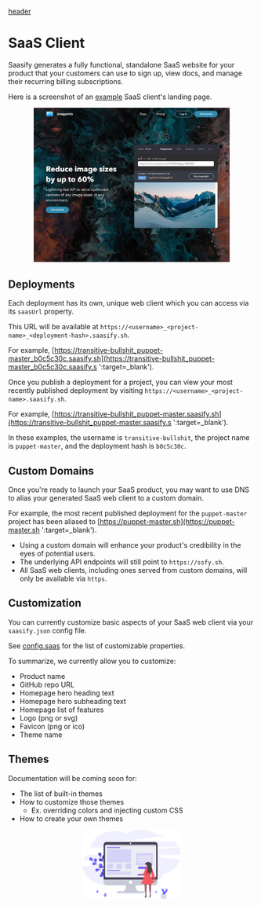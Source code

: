 [header](_header.md ':include')

# SaaS Client

Saasify generates a fully functional, standalone SaaS website for your product that your customers can use to sign up, view docs, and manage their recurring billing subscriptions.

Here is a screenshot of an [example](https://imagemin.saasify.sh ':target=_blank') SaaS client's landing page.

<p align="center">
  <img src="./_media/imagemin.jpg" alt="SaaS client example" width="400" />
</p>

## Deployments

Each deployment has its own, unique web client which you can access via its `saasUrl` property.

This URL will be available at `https://<username>_<project-name>_<deployment-hash>.saasify.sh`.

For example, [https://transitive-bullshit_puppet-master_b0c5c30c.saasify.sh](https://transitive-bullshit_puppet-master_b0c5c30c.saasify.s ':target=_blank').

Once you publish a deployment for a project, you can view your most recently published deployment by visiting `https://<username>_<project-name>.saasify.sh`.

For example, [https://transitive-bullshit_puppet-master.saasify.sh](https://transitive-bullshit_puppet-master.saasify.s ':target=_blank').

In these examples, the username is `transitive-bullshit`, the project name is `puppet-master`, and the deployment hash is `b0c5c30c`.

## Custom Domains

Once you're ready to launch your SaaS product, you may want to use DNS to alias your generated SaaS web client to a custom domain.

For example, the most recent published deployment for the `puppet-master` project has been aliased to [https://puppet-master.sh](https://puppet-master.sh ':target=_blank').

- Using a custom domain will enhance your product's credibility in the eyes of potential users.
- The underlying API endpoints will still point to `https://ssfy.sh`.
- All SaaS web clients, including ones served from custom domains, will only be available via `https`.

## Customization

You can currently customize basic aspects of your SaaS web client via your `saasify.json` config file.

See [config.saas](./configuration.md#saas) for the list of customizable properties.

To summarize, we currently allow you to customize:

- Product name
- GitHub repo URL
- Homepage hero heading text
- Homepage hero subheading text
- Homepage list of features
- Logo (png or svg)
- Favicon (png or ico)
- Theme name

## Themes

Documentation will be coming soon for:

- The list of built-in themes
- How to customize those themes
  - Ex. overriding colors and injecting custom CSS
- How to create your own themes

<p align="center">
  <img src="./_media/undraw/wireframing.svg" alt="SaaS Client" width="200" />
</p>
